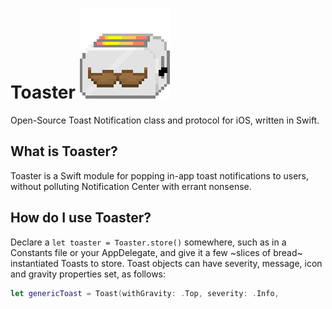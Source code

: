 # Toaster ![alt text](https://github.com/cocotutch/toaster-ios/blob/master/toast_bro.png "Sir Toaster of Kitchenshire")
Open-Source Toast Notification class and protocol for iOS, written in Swift.

## What is Toaster?
Toaster is a Swift module for popping in-app toast notifications to users, without polluting Notification Center with errant nonsense.

## How do I use Toaster?
Declare a `let toaster = Toaster.store()` somewhere, such as in a Constants file or your AppDelegate, and give it a few ~slices of bread~ instantiated Toasts to store.
Toast objects can have severity, message, icon and gravity properties set, as follows:
```swift
let genericToast = Toast(withGravity: .Top, severity: .Info, 
